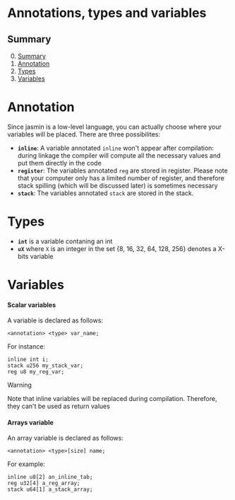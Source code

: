 # Annotations, types and variables

## Summary
0. [Summary](#summary)
1. [Annotation](#annotation)
2. [Types](#types)
3. [Variables](#variables)

# Annotation

Since jasmin is a low-level language, you can actually choose where your variables will be placed. There are three possibilites:
 - **`inline`**: A variable annotated `inline` won't appear after compilation: during linkage the compiler will compute all the necessary values and put them directly in the code
 - **`register`**: The variables annotated `reg` are stored in register. Please note that your computer only has a limited number of register, and therefore stack spilling (which will be discussed later) is sometimes necessary
 - **`stack`**: The variables annotated `stack` are stored in the stack.

# Types
 - **`int`** is a variable contaning an int
 - **`uX`** where `X` is an integer in the set {8, 16, 32, 64, 128, 256} denotes a X-bits  variable

# Variables
#### Scalar variables
A variable is declared as follows:
```
<annotation> <type> var_name;
```
For instance:
```
inline int i;
stack u256 my_stack_var;
reg u8 my_reg_var;
```

> [!Warning]
> Note that inline variables will be replaced during compilation. Therefore, they can't be used as return values

#### Arrays variable
An array variable  is declared as follows:
```
<annotation> <type>[size] name;
```

For example:
```
inline u8[2] an_inline_tab;
reg u32[4] a_reg_array;
stack u64[1] a_stack_array;
```
